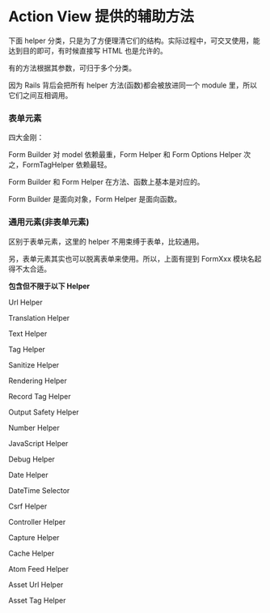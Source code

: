 # Action View 提供的辅助方法

下面 helper 分类，只是为了方便理清它们的结构。实际过程中，可交叉使用，能达到目的即可，有时候直接写 HTML 也是允许的。

有的方法根据其参数，可归于多个分类。

因为 Rails 背后会把所有 helper 方法(函数)都会被放进同一个 module 里，所以它们之间互相调用。

### 表单元素

四大金刚：

Form Builder 对 model 依赖最重，Form Helper 和 Form Options Helper 次之，FormTagHelper 依赖最轻。

Form Builder 和 Form Helper 在方法、函数上基本是对应的。

Form Builder 是面向对象，Form Helper 是面向函数。

### 通用元素(非表单元素)

区别于表单元素，这里的 helper 不用束缚于表单，比较通用。

另，表单元素其实也可以脱离表单来使用。所以，上面有提到 FormXxx 模块名起得不太合适。

**包含但不限于以下 Helper**

Url Helper

Translation Helper

Text Helper

Tag Helper

Sanitize Helper

Rendering Helper

Record Tag Helper

Output Safety Helper

Number Helper

JavaScript Helper

Debug Helper

Date Helper

DateTime Selector

Csrf Helper

Controller Helper

Capture Helper

Cache Helper

Atom Feed Helper

Asset Url Helper

Asset Tag Helper
